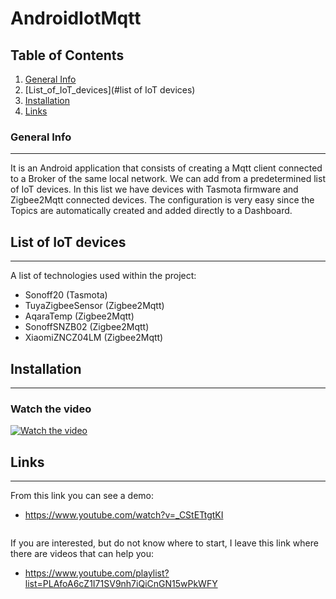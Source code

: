 # AndroidIotMqtt
## Table of Contents
1. [General Info](#general-info)
2. [List_of_IoT_devices](#list of IoT devices)
3. [Installation](#installation)
4. [Links](#links)
### General Info
***
It is an Android application that consists of creating a Mqtt client connected to a Broker of the same local network. We can add from a predetermined list of IoT devices. In this list we have devices with Tasmota firmware and Zigbee2Mqtt connected devices. The configuration is very easy since the Topics are automatically created and added directly to a Dashboard.

## List of IoT devices
***
A list of technologies used within the project:
* Sonoff20 (Tasmota)
* TuyaZigbeeSensor (Zigbee2Mqtt)
* AqaraTemp (Zigbee2Mqtt)
* SonoffSNZB02 (Zigbee2Mqtt)
* XiaomiZNCZ04LM (Zigbee2Mqtt)
## Installation
***
### Watch the video
[![Watch the video](https://img.youtube.com/vi/_CStETtgtKI/0.jpg)](https://www.youtube.com/watch?v=_CStETtgtKI)
## Links
***
From this link you can see a demo:
* https://www.youtube.com/watch?v=_CStETtgtKI
```
```
If you are interested, but do not know where to start, I leave this link where there are videos that can help you:
* https://www.youtube.com/playlist?list=PLAfoA6cZ1I71SV9nh7iQiCnGN15wPkWFY
